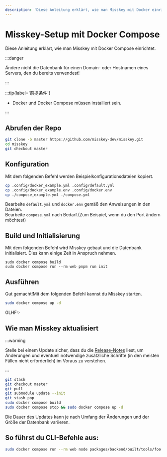 ```yaml
---
description: 'Diese Anleitung erklärt, wie man Misskey mit Docker einrichtet.'
---
```


# Misskey-Setup mit Docker Compose

Diese Anleitung erklärt, wie man Misskey mit Docker Compose einrichtet.

:::danger

Ändere nicht die Datenbank für einen Domain- oder Hostnamen eines Servers, den du bereits verwendest!

:::

:::tip{label='前提条件'}

- Docker und Docker Compose müssen installiert sein.

:::

## Abrufen der Repo

```sh
git clone -b master https://github.com/misskey-dev/misskey.git
cd misskey
git checkout master
```

## Konfiguration

Mit dem folgenden Befehl werden Beispielkonfigurationsdateien kopiert.

```sh
cp .config/docker_example.yml .config/default.yml
cp .config/docker_example.env .config/docker.env
cp ./compose_example.yml ./compose.yml
```

Bearbeite `default.yml` und `docker.env` gemäß den Anweisungen in den Dateien.\
Bearbeite `compose.yml` nach Bedarf.(Zum Beispiel, wenn du den Port ändern möchtest)

## Build und Initialisierung

Mit dem folgenden Befehl wird Misskey gebaut und die Datenbank initialisiert. Dies kann einige Zeit in Anspruch nehmen.

```shell
sudo docker compose build
sudo docker compose run --rm web pnpm run init
```

## Ausführen

Gut gemacht!Mit dem folgenden Befehl kannst du Misskey starten.

```sh
sudo docker compose up -d
```

GLHF✨

## Wie man Misskey aktualisiert

:::warning

Stelle bei einem Update sicher, dass du die [Release-Notes](https://github.com/misskey-dev/misskey/blob/master/CHANGELOG.md) liest, um Änderungen und eventuell notwendige zusätzliche Schritte (in den meisten Fällen nicht erforderlich) im Voraus zu verstehen.

:::

```sh
git stash
git checkout master
git pull
git submodule update --init
git stash pop
sudo docker compose build
sudo docker compose stop && sudo docker compose up -d
```

Die Dauer des Updates kann je nach Umfang der Änderungen und der Größe der Datenbank variieren.

## So führst du CLI-Befehle aus:

```sh
sudo docker compose run --rm web node packages/backend/built/tools/foo bar
```
